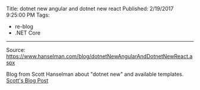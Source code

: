 Title: dotnet new angular and dotnet new react
Published: 2/19/2017 9:25:00 PM
Tags:
- re-blog
- .NET Core
---
Source: https://www.hanselman.com/blog/dotnetNewAngularAndDotnetNewReact.aspx
<p>Blog from Scott Hanselman about "dotnet new" and available templates.<br /><a href="https://www.hanselman.com/blog/dotnetNewAngularAndDotnetNewReact.aspx" target="_blank">Scott's Blog Post</a></p>
